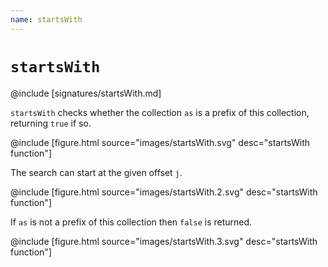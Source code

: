 ```yaml
---
name: startsWith
---
```


# `startsWith`

@include [signatures/startsWith.md]

`startsWith` checks whether the collection `as` is a prefix of this collection, returning `true` if so.

@include [figure.html source="images/startsWith.svg" desc="startsWith function"]

The search can start at the given offset `j`.

@include [figure.html source="images/startsWith.2.svg" desc="startsWith function"]

If `as` is not a prefix of this collection then `false` is returned.

@include [figure.html source="images/startsWith.3.svg" desc="startsWith function"]
